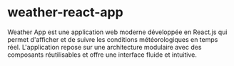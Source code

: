 # weather-react-app
Weather App est une application web moderne développée en React.js qui permet d'afficher et de suivre les conditions météorologiques en temps réel. L'application repose sur une architecture modulaire avec des composants réutilisables et offre une interface fluide et intuitive.
